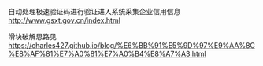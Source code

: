 自动处理极速验证码进行验证进入系统采集企业信用信息
http://www.gsxt.gov.cn/index.html



滑块破解思路见
https://charles427.github.io/blog/%E6%BB%91%E5%9D%97%E9%AA%8C%E8%AF%81%E7%A0%81%E7%A0%B4%E8%A7%A3.html
